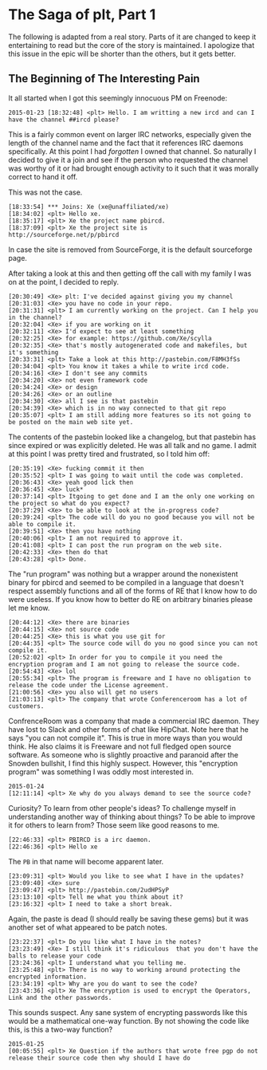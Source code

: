The Saga of plt, Part 1
=======================

The following is adapted from a real story. Parts of it are changed to keep it 
entertaining to read but the core of the story is maintained. I apologize that 
this issue in the epic will be shorter than the others, but it gets better.

The Beginning of The Interesting Pain
-------------------------------------

It all started when I got this seemingly innocuous PM on Freenode:

```
2015-01-23 [18:32:48] <plt> Hello. I am writting a new ircd and can I have the channel ##ircd please?
```

This is a fairly common event on larger IRC networks, especially given the 
length of the channel name and the fact that it references IRC daemons 
specifically. At this point I had *forgotten* I owned that channel. So 
naturally I decided to give it a join and see if the person who requested the 
channel was worthy of it or had brought enough activity to it such that it was 
morally correct to hand it off.

This was not the case.

```
[18:33:54] *** Joins: Xe (xe@unaffiliated/xe)
[18:34:02] <plt> Hello xe.
[18:35:17] <plt> Xe the project name pbircd.
[18:37:09] <plt> Xe the project site is http://sourceforge.net/p/pbircd
```

In case the site is removed from SourceForge, it is the default sourceforge 
page.

After taking a look at this and then getting off the call with my family I was 
on at the point, I decided to reply.

```
[20:30:49] <Xe> plt: I've decided against giving you my channel
[20:31:03] <Xe> you have no code in your repo.
[20:31:31] <plt> I am currently working on the project. Can I help you in the channel?
[20:32:04] <Xe> if you are working on it
[20:32:11] <Xe> I'd expect to see at least something
[20:32:25] <Xe> for example: https://github.com/Xe/scylla
[20:32:35] <Xe> that's mostly autogenerated code and makefiles, but it's something
[20:33:31] <plt> Take a look at this http://pastebin.com/F8MH3fSs
[20:34:04] <plt> You know it takes a while to write ircd code.
[20:34:16] <Xe> I don't see any commits
[20:34:20] <Xe> not even framework code
[20:34:24] <Xe> or design
[20:34:26] <Xe> or an outline
[20:34:30] <Xe> all I see is that pastebin
[20:34:39] <Xe> which is in no way connected to that git repo
[20:35:07] <plt> I am still adding more features so its not going to be posted on the main web site yet.
```

The contents of the pastebin looked like a changelog, but that pastebin has 
since expired or was explicitly deleted. He was all talk and no game. I admit 
at this point I was pretty tired and frustrated, so I told him off:

```
[20:35:19] <Xe> fucking commit it then
[20:35:52] <plt> I was going to wait until the code was completed.
[20:36:43] <Xe> yeah good lick then
[20:36:45] <Xe> luck*
[20:37:14] <plt> Itgoing to get done and I am the only one working on the project so what do you expect?
[20:37:29] <Xe> to be able to look at the in-progress code?
[20:39:24] <plt> The code will do you no good because you will not be able to compile it.
[20:39:51] <Xe> then you have nothing
[20:40:06] <plt> I am not required to approve it.
[20:41:08] <plt> I can post the run program on the web site.
[20:42:33] <Xe> then do that
[20:43:28] <plt> Done.
```

The "run program" was nothing but a wrapper around the nonexistent binary for 
pbircd and seemed to be compiled in a language that doesn't respect assembly 
functions and all of the forms of RE that I know how to do were useless. If you 
know how to better do RE on arbitrary binaries please let me know.

```
[20:44:12] <Xe> there are binaries
[20:44:15] <Xe> not source code
[20:44:25] <Xe> this is what you use git for
[20:44:35] <plt> The source code will do you no good since you can not compile it.
[20:52:02] <plt> In order for you to compile it you need the encryption program and I am not going to release the source code.
[20:54:43] <Xe> lol
[20:55:34] <plt> The program is freeware and I have no obligation to release the code under the License agreement.
[21:00:56] <Xe> you also will get no users
[21:03:13] <plt> The company that wrote Conferenceroom has a lot of customers.
```

ConfrenceRoom was a company that made a commercial IRC daemon. They have lost 
to Slack and other forms of chat like HipChat. Note here that he says "you can 
not compile it". This is true in more ways than you would think. He also claims 
it is Freeware and not full fledged open source software. As someone who is 
slightly proactive and paranoid after the Snowden bullshit, I find this highly 
suspect. However, this "encryption program" was something I was oddly most 
interested in.

```
2015-01-24
[12:11:14] <plt> Xe why do you always demand to see the source code?
```

Curiosity? To learn from other people's ideas? To challenge myself in 
understanding another way of thinking about things? To be able to improve it 
for others to learn from? Those seem like good reasons to me.

```
[22:46:33] <plt> PBIRCD is a irc daemon.
[22:46:36] <plt> Hello xe
```

The `PB` in that name will become apparent later.

```
[23:09:31] <plt> Would you like to see what I have in the updates?
[23:09:40] <Xe> sure
[23:09:47] <plt> http://pastebin.com/2udHPSyP
[23:13:10] <plt> Tell me what you think about it?
[23:16:32] <plt> I need to take a short break.
```

Again, the paste is dead (I should really be saving these gems) but it was 
another set of what appeared to be patch notes.

```
[23:22:37] <plt> Do you like what I have in the notes?
[23:23:49] <Xe> I still think it's ridiculous  that you don't have the balls to release your code
[23:24:36] <plt> I understand what you telling me.
[23:25:48] <plt> There is no way to working around protecting the encrypted information.
[23:34:19] <plt> Why are you do want to see the code?
[23:43:36] <plt> Xe The encryption is used to encrypt the Operators, Link and the other passwords.
```

This sounds suspect. Any sane system of encrypting passwords like this would be 
a mathematical one-way function. By not showing the code like this, is this 
a two-way function?

```
2015-01-25
[00:05:55] <plt> Xe Question if the authors that wrote free pgp do not release their source code then why should I have do
```

